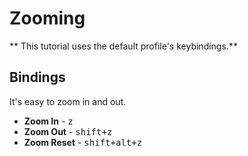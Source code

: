 # Zooming

** This tutorial uses the default profile's keybindings.**

## Bindings

It's easy to zoom in and out.

* **Zoom In** - <kbd>z</kbd>
* **Zoom Out** - <kbd>shift+z</kbd>
* **Zoom Reset** - <kbd>shift+alt+z</kbd>
